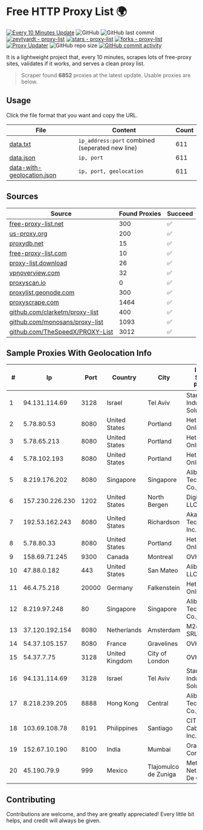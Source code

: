 
# Free HTTP Proxy List 🌍

[![Every 10 Minutes Update](https://github.com/mertguvencli/http-proxy-list/actions/workflows/main.yml/badge.svg?branch=main)](https://github.com/mertguvencli/http-proxy-list/actions/workflows/main.yml)
![GitHub](https://img.shields.io/github/license/mertguvencli/http-proxy-list)
![GitHub last commit](https://img.shields.io/github/last-commit/mertguvencli/http-proxy-list)
[![zevtyardt - proxy-list](https://img.shields.io/static/v1?label=zevtyardt&message=proxy-list&color=blue&logo=github)](https://github.com/zevtyardt/proxy-list "Go to GitHub repo")
[![stars - proxy-list](https://img.shields.io/github/stars/zevtyardt/proxy-list?style=social)](https://github.com/zevtyardt/proxy-list)
[![forks - proxy-list](https://img.shields.io/github/forks/zevtyardt/proxy-list?style=social)](https://github.com/zevtyardt/proxy-list)
[![Proxy Updater](https://github.com/zevtyardt/proxy-list/workflows/Proxy%20Updater/badge.svg)](https://github.com/zevtyardt/proxy-list/actions?query=workflow:"Proxy+Updater")
![GitHub repo size](https://img.shields.io/github/repo-size/zevtyardt/proxy-list)
[![GitHub commit activity](https://img.shields.io/github/commit-activity/m/zevtyardt/proxy-list?logo=commits)](https://github.com/zevtyardt/proxy-list/commits/main)

It is a lightweight project that, every 10 minutes, scrapes lots of free-proxy sites, validates if it works, and serves a clean proxy list.

> Scraper found **6852** proxies at the latest update. Usable proxies are below.

## Usage

Click the file format that you want and copy the URL.

|File|Content|Count|
|----|-------|-----|
|[data.txt](https://raw.githubusercontent.com/mertguvencli/http-proxy-list/main/proxy-list/data.txt)|`ip_address:port` combined (seperated new line)|611|
|[data.json](https://raw.githubusercontent.com/mertguvencli/http-proxy-list/main/proxy-list/data.json)|`ip, port`|611|
|[data-with-geolocation.json](https://raw.githubusercontent.com/mertguvencli/http-proxy-list/main/proxy-list/data-with-geolocation.json)|`ip, port, geolocation`|611|

## Sources

|Source|Found Proxies|Succeed|
|------|-------------|-------|
|[free-proxy-list.net](https://free-proxy-list.net)|300|✅|
|[us-proxy.org](https://www.us-proxy.org)|200|✅|
|[proxydb.net](http://proxydb.net)|15|✅|
|[free-proxy-list.com](https://free-proxy-list.com/?page=&port=&type%5B%5D=http&type%5B%5D=https&up_time=0&search=Search)|10|✅|
|[proxy-list.download](https://www.proxy-list.download/HTTP)|26|✅|
|[vpnoverview.com](https://vpnoverview.com/privacy/anonymous-browsing/free-proxy-servers)|32|✅|
|[proxyscan.io](https://www.proxyscan.io)|0|✅|
|[proxylist.geonode.com](https://proxylist.geonode.com/api/proxy-list?limit=300&page=1&sort_by=lastChecked&sort_type=desc&protocols=http,https)|300|✅|
|[proxyscrape.com](https://api.proxyscrape.com/v2/?request=displayproxies&protocol=http&timeout=10000&country=all&ssl=all&anonymity=all)|1464|✅|
|[github.com/clarketm/proxy-list](https://raw.githubusercontent.com/clarketm/proxy-list/master/proxy-list-raw.txt)|400|✅|
|[github.com/monosans/proxy-list](https://raw.githubusercontent.com/monosans/proxy-list/main/proxies/http.txt)|1093|✅|
|[github.com/TheSpeedX/PROXY-List](https://raw.githubusercontent.com/TheSpeedX/PROXY-List/master/http.txt)|3012|✅|


## Sample Proxies With Geolocation Info

|#|Ip|Port|Country|City|Internet Service Provider|
|-|--|----|-------|----|-------------------------|
|1|94.131.114.69|3128|Israel|Tel Aviv|Stark Industries Solutions LTD|
|2|5.78.80.53|8080|United States|Portland|Hetzner Online GmbH|
|3|5.78.65.213|8080|United States|Portland|Hetzner Online GmbH|
|4|5.78.102.193|8080|United States|Portland|Hetzner Online GmbH|
|5|8.219.176.202|8080|Singapore|Singapore|Alibaba (US) Technology Co., Ltd.|
|6|157.230.226.230|1202|United States|North Bergen|DigitalOcean, LLC|
|7|192.53.162.243|8080|United States|Richardson|Akamai Technologies, Inc.|
|8|5.78.80.33|8080|United States|Portland|Hetzner Online GmbH|
|9|158.69.71.245|9300|Canada|Montreal|OVH SAS|
|10|47.88.0.182|443|United States|San Mateo|Alibaba.com LLC|
|11|46.4.75.218|20000|Germany|Falkenstein|Hetzner Online GmbH|
|12|8.219.97.248|80|Singapore|Singapore|Alibaba (US) Technology Co., Ltd.|
|13|37.120.192.154|8080|Netherlands|Amsterdam|M247 Europe SRL|
|14|54.37.105.157|8080|France|Gravelines|OVH SAS|
|15|54.37.7.75|3128|United Kingdom|City of London|OVH SAS|
|16|94.131.114.69|3128|Israel|Tel Aviv|Stark Industries Solutions LTD|
|17|8.218.239.205|8888|Hong Kong|Central|Alibaba (US) Technology Co., Ltd.|
|18|103.69.108.78|8191|Philippines|Santiago|CITI Cableworld Inc.|
|19|152.67.10.190|8100|India|Mumbai|Oracle Corporation|
|20|45.190.79.9|999|Mexico|Tlajomulco de Zuniga|Meta Networks SA De CV|



## Contributing

Contributions are welcome, and they are greatly appreciated! Every
little bit helps, and credit will always be given.

